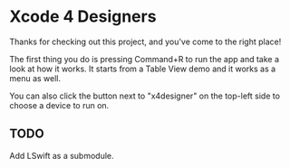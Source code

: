 Xcode 4 Designers
====
Thanks for checking out this project, and you've come to the right place!

The first thing you do is pressing Command+R to run the app and take a look at how it works. It starts from a Table View demo and it works as a menu as well.

You can also click the button next to "x4designer" on the top-left side to choose a device to run on.

TODO
----
Add LSwift as a submodule.
